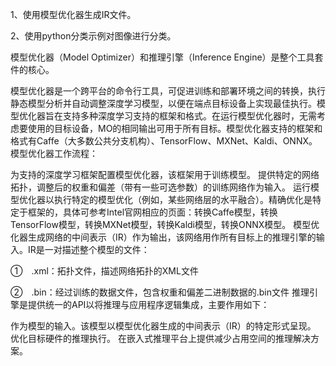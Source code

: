 1、使用模型优化器生成IR文件。

2、使用python分类示例对图像进行分类。

模型优化器（Model Optimizer）和推理引擎（Inference Engine）是整个工具套件的核心。

模型优化器是一个跨平台的命令行工具，可促进训练和部署环境之间的转换，执行静态模型分析并自动调整深度学习模型，以便在端点目标设备上实现最佳执行。模型优化器旨在支持多种深度学习支持的框架和格式。在运行模型优化器时，无需考虑要使用的目标设备，MO的相同输出可用于所有目标。模型优化器支持的框架和格式有Caffe（大多数公共分支机构）、TensorFlow、MXNet、Kaldi、ONNX。模型优化器工作流程：

为支持的深度学习框架配置模型优化器，该框架用于训练模型。
提供特定的网络拓扑，调整后的权重和偏差（带有一些可选参数）的训练网络作为输入。
运行模型优化器以执行特定的模型优化（例如，某些网络层的水平融合）。精确优化是特定于框架的，具体可参考Intel官网相应的页面：转换Caffe模型，转换TensorFlow模型，转换MXNet模型，转换Kaldi模型，转换ONNX模型。
模型优化器生成网络的中间表示（IR）作为输出，该网络用作所有目标上的推理引擎的输入。IR是一对描述整个模型的文件：

①　.xml：拓扑文件，描述网络拓扑的XML文件

②　.bin：经过训练的数据文件，包含权重和偏差二进制数据的.bin文件
推理引擎是提供统一的API以将推理与应用程序逻辑集成，主要作用如下：

作为模型的输入。该模型以模型优化器生成的中间表示（IR）的特定形式呈现。
优化目标硬件的推理执行。
在嵌入式推理平台上提供减少占用空间的推理解决方案。